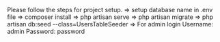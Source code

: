 Please follow the steps for project setup.
=> setup database name in .env file
=> composer install
=> php artisan serve
=> php artisan migrate
=> php artisan db:seed --class=UsersTableSeeder
=> For admin login
   Username: admin
   Password: password
